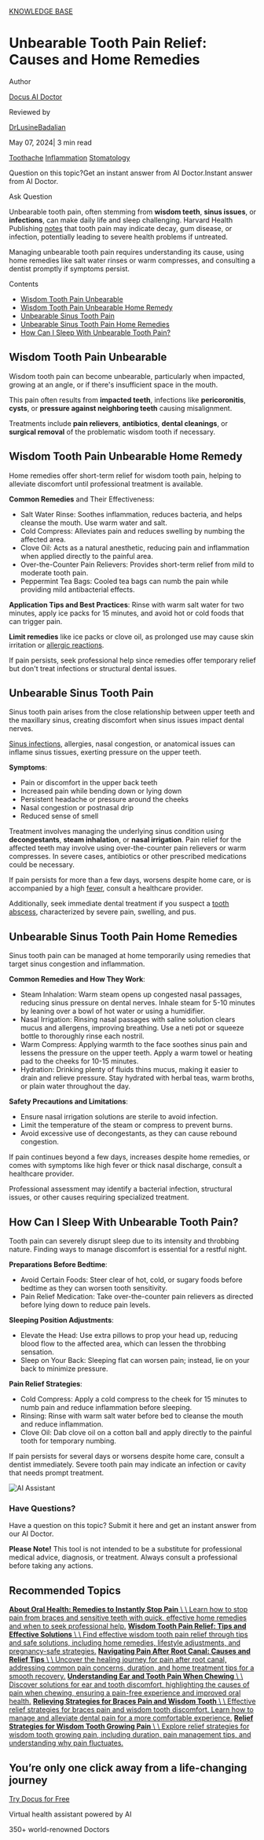 [KNOWLEDGE BASE](https://docus.ai/knowledge-base)

# Unbearable Tooth Pain Relief: Causes and Home Remedies

Author

[Docus AI Doctor](https://docus.ai/ai-doctor)

Reviewed by

[DrLusineBadalian](https://docus.ai/author/dr-lusine-badalian)

May 07, 2024\| 3 min read

[Toothache](https://docus.ai/tags/toothache) [Inflammation](https://docus.ai/tags/inflammation) [Stomatology](https://docus.ai/tags/stomatology)

Question on this topic?Get an instant answer from AI Doctor.Instant answer from AI Doctor.

Ask Question

Unbearable tooth pain, often stemming from **wisdom teeth**, **sinus issues**, or **infections**, can make daily life and sleep challenging. Harvard Health Publishing [notes](https://www.health.harvard.edu/topics/dental-health) that tooth pain may indicate decay, gum disease, or infection, potentially leading to severe health problems if untreated.

Managing unbearable tooth pain requires understanding its cause, using home remedies like salt water rinses or warm compresses, and consulting a dentist promptly if symptoms persist.

Contents

- [Wisdom Tooth Pain Unbearable](https://docus.ai/knowledge-base/unbearable-tooth-pain-relief#wisdom-tooth-pain-unbearable)
- [Wisdom Tooth Pain Unbearable Home Remedy](https://docus.ai/knowledge-base/unbearable-tooth-pain-relief#wisdom-tooth-pain-unbearable-home-remedy)
- [Unbearable Sinus Tooth Pain](https://docus.ai/knowledge-base/unbearable-tooth-pain-relief#unbearable-sinus-tooth-pain)
- [Unbearable Sinus Tooth Pain Home Remedies](https://docus.ai/knowledge-base/unbearable-tooth-pain-relief#unbearable-sinus-tooth-pain-home-remedies)
- [How Can I Sleep With Unbearable Tooth Pain?](https://docus.ai/knowledge-base/unbearable-tooth-pain-relief#how-can-i-sleep-with-unbearable-tooth-pain)

## Wisdom Tooth Pain Unbearable

Wisdom tooth pain can become unbearable, particularly when impacted, growing at an angle, or if there's insufficient space in the mouth.

This pain often results from **impacted teeth**, infections like **pericoronitis**, **cysts**, or **pressure against neighboring teeth** causing misalignment.

Treatments include **pain relievers**, **antibiotics**, **dental cleanings**, or **surgical removal** of the problematic wisdom tooth if necessary.

## Wisdom Tooth Pain Unbearable Home Remedy

Home remedies offer short-term relief for wisdom tooth pain, helping to alleviate discomfort until professional treatment is available.

**Common Remedies** and Their Effectiveness:

- Salt Water Rinse: Soothes inflammation, reduces bacteria, and helps cleanse the mouth. Use warm water and salt.
- Cold Compress: Alleviates pain and reduces swelling by numbing the affected area.
- Clove Oil: Acts as a natural anesthetic, reducing pain and inflammation when applied directly to the painful area.
- Over-the-Counter Pain Relievers: Provides short-term relief from mild to moderate tooth pain.
- Peppermint Tea Bags: Cooled tea bags can numb the pain while providing mild antibacterial effects.

**Application Tips and Best Practices**: Rinse with warm salt water for two minutes, apply ice packs for 15 minutes, and avoid hot or cold foods that can trigger pain.

**Limit remedies** like ice packs or clove oil, as prolonged use may cause skin irritation or [allergic reactions](https://docus.ai/knowledge-base/allergy-attack).

If pain persists, seek professional help since remedies offer temporary relief but don't treat infections or structural dental issues.

## Unbearable Sinus Tooth Pain

Sinus tooth pain arises from the close relationship between upper teeth and the maxillary sinus, creating discomfort when sinus issues impact dental nerves.

[Sinus infections](https://docus.ai/symptoms-guide/ear-pain-from-sinus-infection), allergies, nasal congestion, or anatomical issues can inflame sinus tissues, exerting pressure on the upper teeth.

**Symptoms**:

- Pain or discomfort in the upper back teeth
- Increased pain while bending down or lying down
- Persistent headache or pressure around the cheeks
- Nasal congestion or postnasal drip
- Reduced sense of smell

Treatment involves managing the underlying sinus condition using **decongestants**, **steam inhalation**, or **nasal irrigation**. Pain relief for the affected teeth may involve using over-the-counter pain relievers or warm compresses. In severe cases, antibiotics or other prescribed medications could be necessary.

If pain persists for more than a few days, worsens despite home care, or is accompanied by a high [fever](https://docus.ai/knowledge-base/when-to-go-to-the-hospital-for-fever), consult a healthcare provider.

Additionally, seek immediate dental treatment if you suspect a [tooth abscess](https://docus.ai/symptoms-guide/tooth-abscess-stages), characterized by severe pain, swelling, and pus.

## Unbearable Sinus Tooth Pain Home Remedies

Sinus tooth pain can be managed at home temporarily using remedies that target sinus congestion and inflammation.

**Common Remedies and How They Work**:

- Steam Inhalation: Warm steam opens up congested nasal passages, reducing sinus pressure on dental nerves. Inhale steam for 5-10 minutes by leaning over a bowl of hot water or using a humidifier.
- Nasal Irrigation: Rinsing nasal passages with saline solution clears mucus and allergens, improving breathing. Use a neti pot or squeeze bottle to thoroughly rinse each nostril.
- Warm Compress: Applying warmth to the face soothes sinus pain and lessens the pressure on the upper teeth. Apply a warm towel or heating pad to the cheeks for 10-15 minutes.
- Hydration: Drinking plenty of fluids thins mucus, making it easier to drain and relieve pressure. Stay hydrated with herbal teas, warm broths, or plain water throughout the day.

**Safety Precautions and Limitations**:

- Ensure nasal irrigation solutions are sterile to avoid infection.
- Limit the temperature of the steam or compress to prevent burns.
- Avoid excessive use of decongestants, as they can cause rebound congestion.

If pain continues beyond a few days, increases despite home remedies, or comes with symptoms like high fever or thick nasal discharge, consult a healthcare provider.

Professional assessment may identify a bacterial infection, structural issues, or other causes requiring specialized treatment.

## How Can I Sleep With Unbearable Tooth Pain?

Tooth pain can severely disrupt sleep due to its intensity and throbbing nature. Finding ways to manage discomfort is essential for a restful night.

**Preparations Before Bedtime**:

- Avoid Certain Foods: Steer clear of hot, cold, or sugary foods before bedtime as they can worsen tooth sensitivity.
- Pain Relief Medication: Take over-the-counter pain relievers as directed before lying down to reduce pain levels.

**Sleeping Position Adjustments**:

- Elevate the Head: Use extra pillows to prop your head up, reducing blood flow to the affected area, which can lessen the throbbing sensation.
- Sleep on Your Back: Sleeping flat can worsen pain; instead, lie on your back to minimize pressure.

**Pain Relief Strategies**:

- Cold Compress: Apply a cold compress to the cheek for 15 minutes to numb pain and reduce inflammation before sleeping.
- Rinsing: Rinse with warm salt water before bed to cleanse the mouth and reduce inflammation.
- Clove Oil: Dab clove oil on a cotton ball and apply directly to the painful tooth for temporary numbing.

If pain persists for several days or worsens despite home care, consult a dentist immediately. Severe tooth pain may indicate an infection or cavity that needs prompt treatment.

![AI Assistant](https://docus.ai/images/small-assistant.png)

### Have Questions?

Have a question on this topic? Submit it here and get an instant answer from our AI Doctor.

**Please Note!** This tool is not intended to be a substitute for professional medical advice, diagnosis, or treatment. Always consult a professional before taking any actions.

## Recommended Topics

[**About Oral Health: Remedies to Instantly Stop Pain** \\
\\
Learn how to stop pain from braces and sensitive teeth with quick, effective home remedies and when to seek professional help.](https://docus.ai/knowledge-base/remedies-to-instantly-stop-pain) [**Wisdom Tooth Pain Relief: Tips and Effective Solutions** \\
\\
Find effective wisdom tooth pain relief through tips and safe solutions, including home remedies, lifestyle adjustments, and pregnancy-safe strategies.](https://docus.ai/knowledge-base/wisdom-tooth-pain-relief-tips-and-solutions) [**Navigating Pain After Root Canal: Causes and Relief Tips** \\
\\
Uncover the healing journey for pain after root canal, addressing common pain concerns, duration, and home treatment tips for a smooth recovery.](https://docus.ai/knowledge-base/navigating-pain-after-root-canal) [**Understanding Ear and Tooth Pain When Chewing** \\
\\
Discover solutions for ear and tooth discomfort, highlighting the causes of pain when chewing, ensuring a pain-free experience and improved oral health.](https://docus.ai/knowledge-base/understanding-ear-and-tooth-pain-when-chewing) [**Relieving Strategies for Braces Pain and Wisdom Tooth** \\
\\
Effective relief strategies for braces pain and wisdom tooth discomfort. Learn how to manage and alleviate dental pain for a more comfortable experience.](https://docus.ai/knowledge-base/strategies-for-braces-pain-and-wisdom-tooth) [**Relief Strategies for Wisdom Tooth Growing Pain** \\
\\
Explore relief strategies for wisdom tooth growing pain, including duration, pain management tips, and understanding why pain fluctuates.](https://docus.ai/knowledge-base/strategies-for-wisdom-tooth-growing-pain)

## You’re only one click away from a life-changing journey

[Try Docus for Free](https://my.docus.ai/auth/signup)

Virtual health assistant powered by AI

350+ world-renowned Doctors